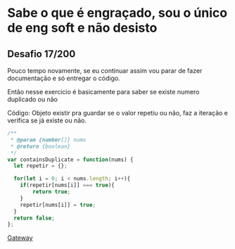 # Sabe o que é engraçado, sou o único de eng soft e não desisto

## Desafio 17/200

Pouco tempo novamente, se eu continuar assim vou parar de fazer documentação e só entregar o código.

Então nesse exercicio é basicamente para saber se existe numero duplicado ou não

Código: Objeto existir pra guardar se o valor repetiu ou não, faz a iteração e verifica se já existe ou não.

```javascript
/**
 * @param {number[]} nums
 * @return {boolean}
 */
var containsDuplicate = function(nums) {
  let repetir = {};

  for(let i = 0; i < nums.length; i++){
    if(repetir[nums[i]] === true){
        return true;
    }
    repetir[nums[i]] = true;
  }
  return false;
};
```
[Gateway](https://leetcode.com/problems/contains-duplicate/submissions/1635150517)